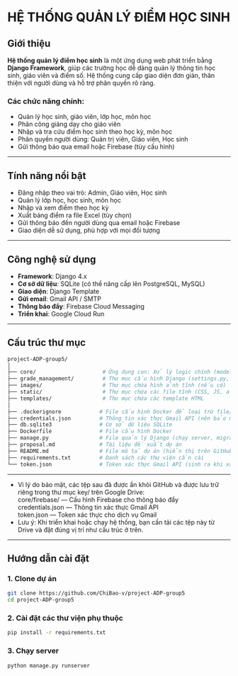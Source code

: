#  HỆ THỐNG QUẢN LÝ ĐIỂM HỌC SINH

##  Giới thiệu

**Hệ thống quản lý điểm học sinh** là một ứng dụng web phát triển bằng **Django Framework**, giúp các trường học dễ dàng quản lý thông tin học sinh, giáo viên và điểm số. Hệ thống cung cấp giao diện đơn giản, thân thiện với người dùng và hỗ trợ phân quyền rõ ràng.

### Các chức năng chính:
- Quản lý học sinh, giáo viên, lớp học, môn học
- Phân công giảng dạy cho giáo viên
- Nhập và tra cứu điểm học sinh theo học kỳ, môn học
- Phân quyền người dùng: Quản trị viên, Giáo viên, Học sinh
- Gửi thông báo qua email hoặc Firebase (tùy cấu hình)

---

##  Tính năng nổi bật

-  Đăng nhập theo vai trò: Admin, Giáo viên, Học sinh
-  Quản lý lớp học, học sinh, môn học
-  Nhập và xem điểm theo học kỳ
-  Xuất bảng điểm ra file Excel (tùy chọn)
-  Gửi thông báo đến người dùng qua email hoặc Firebase
-  Giao diện dễ sử dụng, phù hợp với mọi đối tượng

---

##  Công nghệ sử dụng

- **Framework**: Django 4.x
- **Cơ sở dữ liệu**: SQLite (có thể nâng cấp lên PostgreSQL, MySQL)
- **Giao diện**: Django Template
- **Gửi email**: Gmail API / SMTP
- **Thông báo đẩy**: Firebase Cloud Messaging
- **Triển khai**: Google Cloud Run

---

## Cấu trúc thư mục
```bash
project-ADP-group5/  
│  
├── core/                     # Ứng dụng con: Xử lý logic chính (models, views, urls, v.v.)  
├── grade_management/         # Thư mục cấu hình Django (settings.py, urls.py, wsgi.py, v.v.)    
├── images/                   # Thư mục chứa hình ảnh tĩnh (nếu có)  
├── static/                   # Thư mục chứa các file tĩnh (CSS, JS, ảnh,...)  
├── templates/                # Thư mục chứa các template HTML  
│  
├── .dockerignore            # File cấu hình Docker để loại trừ file/thư mục không cần thiết  
├── credentials.json         # Thông tin xác thực Gmail API (nên bảo mật)  
├── db.sqlite3               # Cơ sở dữ liệu SQLite  
├── Dockerfile               # File cấu hình Docker  
├── manage.py                # File quản lý Django (chạy server, migrate, v.v.)  
├── proposal.md              # Tài liệu đề xuất dự án    
├── README.md                # File mô tả dự án (hiển thị trên GitHub)  
├── requirements.txt         # Danh sách các thư viện cần cài  
└── token.json               # Token xác thực Gmail API (sinh ra khi xác thực)  
```
---
- Vì lý do bảo mật, các tệp sau đã được ẩn khỏi GitHub và được lưu trữ riêng trong thư mục key/ trên Google Drive:  
    core/firebase/ — Cấu hình Firebase cho thông báo đẩy  
    credentials.json — Thông tin xác thực Gmail API  
    token.json — Token xác thực cho dịch vụ Gmail  
- Lưu ý: Khi triển khai hoặc chạy hệ thống, bạn cần tải các tệp này từ Drive và đặt đúng vị trí như cấu trúc ở trên.  
---

##  Hướng dẫn cài đặt

### 1. Clone dự án

```bash
git clone https://github.com/ChiBao-v/project-ADP-group5
cd project-ADP-group5
```
### 2. Cài đặt các thư viện phụ thuộc
```bash
pip install -r requirements.txt
```
### 3. Chạy server
```bash
python manage.py runserver
```
